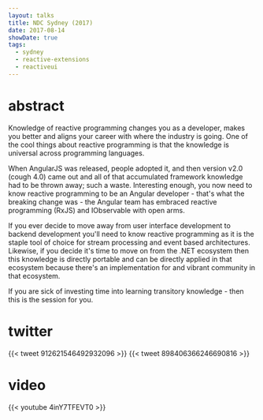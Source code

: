 ```yaml
---
layout: talks
title: NDC Sydney (2017)
date: 2017-08-14
showDate: true
tags: 
  - sydney
  - reactive-extensions
  - reactiveui
---
```


# abstract
Knowledge of reactive programming changes you as a developer, makes you better
and aligns your career with where the industry is going. One of the cool things
about reactive programming is that the knowledge is universal across
programming languages. 

When AngularJS was released, people adopted it, and then version v2.0 (cough
4.0) came out and all of that accumulated framework knowledge had to be thrown
away; such a waste. Interesting enough, you now need to know reactive
programming to be an Angular developer - that's what the breaking change was -
the Angular team has embraced reactive programming (RxJS) and IObservable with
open arms. 

If you ever decide to move away from user interface development to backend
development you'll need to know reactive programming as it is the staple tool
of choice for stream processing and event based architectures. Likewise, if you
decide it's time to move on from the .NET ecosystem then this knowledge is
directly portable and can be directly applied in that ecosystem because there's
an implementation for and vibrant community in that ecosystem. 

If you are sick of investing time into learning transitory knowledge - then
this is the session for you.

# twitter

{{< tweet 912621546492932096 >}}
{{< tweet 898406366246690816 >}}

# video 

{{< youtube 4inY7TFEVT0 >}}

